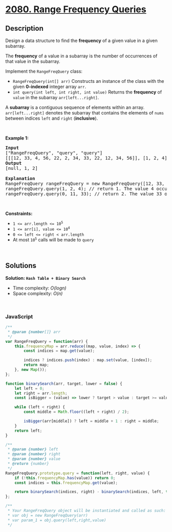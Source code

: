 # [2080. Range Frequency Queries](https://leetcode.com/problems/range-frequency-queries)

## Description

<div class="elfjS" data-track-load="description_content"><p>Design a data structure to find the <strong>frequency</strong> of a given value in a given subarray.</p>

<p>The <strong>frequency</strong> of a value in a subarray is the number of occurrences of that value in the subarray.</p>

<p>Implement the <code>RangeFreqQuery</code> class:</p>

<ul>
	<li><code>RangeFreqQuery(int[] arr)</code> Constructs an instance of the class with the given <strong>0-indexed</strong> integer array <code>arr</code>.</li>
	<li><code>int query(int left, int right, int value)</code> Returns the <strong>frequency</strong> of <code>value</code> in the subarray <code>arr[left...right]</code>.</li>
</ul>

<p>A <strong>subarray</strong> is a contiguous sequence of elements within an array. <code>arr[left...right]</code> denotes the subarray that contains the elements of <code>nums</code> between indices <code>left</code> and <code>right</code> (<strong>inclusive</strong>).</p>

<p>&nbsp;</p>
<p><strong class="example">Example 1:</strong></p>

<pre><strong>Input</strong>
["RangeFreqQuery", "query", "query"]
[[[12, 33, 4, 56, 22, 2, 34, 33, 22, 12, 34, 56]], [1, 2, 4], [0, 11, 33]]
<strong>Output</strong>
[null, 1, 2]

<strong>Explanation</strong>
RangeFreqQuery rangeFreqQuery = new RangeFreqQuery([12, 33, 4, 56, 22, 2, 34, 33, 22, 12, 34, 56]);
rangeFreqQuery.query(1, 2, 4); // return 1. The value 4 occurs 1 time in the subarray [33, 4]
rangeFreqQuery.query(0, 11, 33); // return 2. The value 33 occurs 2 times in the whole array.
</pre>

<p>&nbsp;</p>
<p><strong>Constraints:</strong></p>

<ul>
	<li><code>1 &lt;= arr.length &lt;= 10<sup>5</sup></code></li>
	<li><code>1 &lt;= arr[i], value &lt;= 10<sup>4</sup></code></li>
	<li><code>0 &lt;= left &lt;= right &lt; arr.length</code></li>
	<li>At most <code>10<sup>5</sup></code> calls will be made to <code>query</code></li>
</ul>
</div>

<p>&nbsp;</p>

## Solutions

**Solution: `Hash Table + Binary Search`**
- Time complexity: <em>O(logn)</em>
- Space complexity: <em>O(n)</em>

<p>&nbsp;</p>

### **JavaScript**

```js
/**
 * @param {number[]} arr
 */
var RangeFreqQuery = function(arr) {
    this.frequencyMap = arr.reduce((map, value, index) => {
        const indices = map.get(value);

        indices ? indices.push(index) : map.set(value, [index]);
        return map;
    }, new Map());
};

function binarySearch(arr, target, lower = false) {
    let left = 0;
    let right = arr.length;
    const isBigger = (value) => lower ? target > value : target >= value;

    while (left < right) {
        const middle = Math.floor((left + right) / 2);

        isBigger(arr[middle]) ? left = middle + 1 : right = middle;
    }
    return left;
}

/** 
 * @param {number} left 
 * @param {number} right 
 * @param {number} value
 * @return {number}
 */
RangeFreqQuery.prototype.query = function(left, right, value) {
    if (!this.frequencyMap.has(value)) return 0;
    const indices = this.frequencyMap.get(value);

    return binarySearch(indices, right) - binarySearch(indices, left, true);
};

/** 
 * Your RangeFreqQuery object will be instantiated and called as such:
 * var obj = new RangeFreqQuery(arr)
 * var param_1 = obj.query(left,right,value)
 */
```
